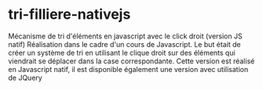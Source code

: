 # tri-filliere-nativejs
Mécanisme de tri d'éléments en javascript avec le click droit (version JS natif)
Réalisation dans le cadre d'un cours de Javascript. Le but était de créer un système de tri en utilisant le clique droit sur des éléments qui viendrait se déplacer dans la case correspondante. Cette version est réalisé en Javascript natif, il est disponible également une version avec utilisation de JQuery
